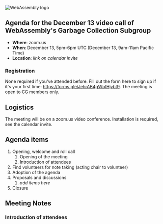 ![WebAssembly logo](/images/WebAssembly.png)

## Agenda for the December 13 video call of WebAssembly's Garbage Collection Subgroup

- **Where**: zoom.us
- **When**: December 13, 5pm-6pm UTC (December 13, 9am-11am Pacific Time)
- **Location**: *link on calendar invite*

### Registration

None required if you've attended before. Fill out the form here to sign up if
it's your first time: https://forms.gle/JehrAB4gWbtHjybt9. The meeting is open
to CG members only.

## Logistics

The meeting will be on a zoom.us video conference.
Installation is required, see the calendar invite.

## Agenda items

1. Opening, welcome and roll call
    1. Opening of the meeting
    1. Introduction of attendees
1. Find volunteers for note taking (acting chair to volunteer)
1. Adoption of the agenda
1. Proposals and discussions
    1. _add items here_
1. Closure

## Meeting Notes

### Introduction of attendees
